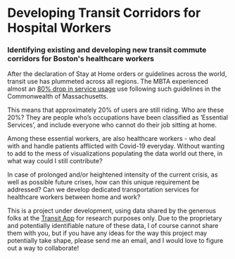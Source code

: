 # Developing Transit Corridors for Hospital Workers

### Identifying existing and developing new transit commute corridors for Boston's healthcare workers

After the declaration of Stay at Home orders or guidelines across the world, transit use has plummeted across all regions. The MBTA experienced almost an [80% drop in service usage](https://www.mbtabackontrack.com/blog/blog/117-covid-19-and-mbta-ridership-part4) use following such guidelines in the Commonwealth of Massachusetts.

This means that approximately 20% of users are still riding. Who are these 20%? They are people who’s occupations have been classified as ‘Essential Services’, and include everyone who cannot do their job sitting at home.

Among these essential workers, are also healthcare workers - who deal with and handle patients afflicted with Covid-19 everyday. Without wanting to add to the mess of visualizations populating the data world out there, in what way could I still contribute?

In case of prolonged and/or heightened intensity of the current crisis, as well as possible future crises, how can this unique requirement be addressed? Can we develop dedicated transportation services for healthcare workers between home and work?

This is a project under development, using data shared by the generous folks at the [Transit App](https://transitapp.com/coronavirus) for research purposes only. Due to the proprietary and potentially identifiable nature of these data, I of course cannot share them with you, but if you have any ideas for the way this project may potentially take shape, please send me an email, and I would love to figure out a way to collaborate!

